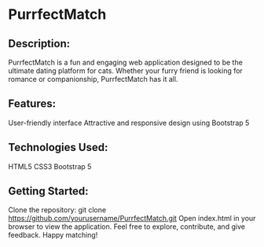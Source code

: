 # PurrfectMatch

## Description:
PurrfectMatch is a fun and engaging web application designed to be the ultimate dating platform for cats. Whether your furry friend is looking for romance or companionship, PurrfectMatch has it all.

## Features:
User-friendly interface
Attractive and responsive design using Bootstrap 5

## Technologies Used:
HTML5
CSS3
Bootstrap 5

## Getting Started:
Clone the repository: git clone https://github.com/yourusername/PurrfectMatch.git
Open index.html in your browser to view the application.
Feel free to explore, contribute, and give feedback. Happy matching!
